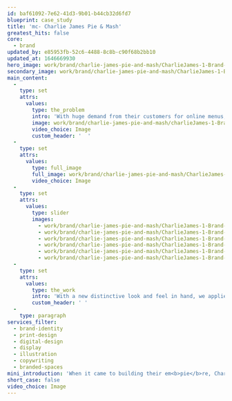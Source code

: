 ```yaml
---
id: baf61092-7e62-41d3-9b01-b44cb32d6fd7
blueprint: case_study
title: 'mc- Charlie James Pie & Mash'
greatest_hits: false
core:
  - brand
updated_by: e85953fb-52c6-4488-8c8b-c90f68b2bb10
updated_at: 1646669930
hero_image: work/brand/charlie-james-pie-and-mash/CharlieJames-1-Brand-Full-Image-2732x1536.jpg
secondary_image: work/brand/charlie-james-pie-and-mash/CharlieJames-1-Brand-Secondary-Image-896x597.jpg
main_content:
  -
    type: set
    attrs:
      values:
        type: the_problem
        intro: 'With huge demand from their customers for online menus, Charlie James Pie & Mash came to us to help pack out their website. We were also able to turn their printed menu into a fully-responsive website. That allowed customers to directly book takeaway deliveries or ask about services and packages tailored to them. '
        image: work/brand/charlie-james-pie-and-mash/charlieJames-1-Brand-Large-927x522.jpg
        video_choice: Image
        custom_header: '  '
  -
    type: set
    attrs:
      values:
        type: full_image
        full_image: work/brand/charlie-james-pie-and-mash/CharlieJames-1-Brand-Full-Image-2732x1536-2.jpg
        video_choice: Image
  -
    type: set
    attrs:
      values:
        type: slider
        images:
          - work/brand/charlie-james-pie-and-mash/CharlieJames-1-Brand-Small-740x416.25-1.jpg
          - work/brand/charlie-james-pie-and-mash/CharlieJames-1-Brand-Small-740x416.25-2.jpg
          - work/brand/charlie-james-pie-and-mash/CharlieJames-1-Brand-Small-740x416.25-3.jpg
          - work/brand/charlie-james-pie-and-mash/CharlieJames-1-Brand-Small-740x416.25-4.jpg
          - work/brand/charlie-james-pie-and-mash/CharlieJames-1-Brand-Small-740x416.25-5.jpg
          - work/brand/charlie-james-pie-and-mash/CharlieJames-1-Brand-Small-740x416.25-6.jpg
  -
    type: set
    attrs:
      values:
        type: the_work
        intro: 'With a new distinctive look and feel in hand, we applied it across digital content for social media, printed materials such as menus and loyalty cards, display signage and window graphics. Instore, we consulted on interior design to help create a consistent link with the brand’s image. From the moment you visit the website or step inside the store, you get continuity that works from the first click to the first bite.'
        custom_header: ' '
  -
    type: paragraph
services_filter:
  - brand-identity
  - print-design
  - digital-design
  - display
  - illustration
  - copywriting
  - branded-spaces
mini_introduction: 'When it came to building their em<b>pie</b>re, Charlie James Pie &amp; Mash knew the perfect creative team to help.'
short_case: false
video_choice: Image
---
```


